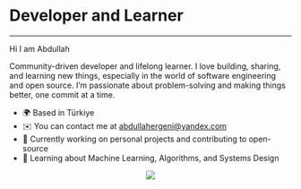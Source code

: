 # Developer and Learner
------------------------

Hi I am Abdullah

Community-driven developer and lifelong learner. I love building, sharing, and learning new things, especially in the world of software engineering and open source. I’m passionate about problem-solving and making things better, one commit at a time.

* 🌍  Based in Türkiye
* ✉️  You can contact me at [abdullahergeni@yandex.com](mailto:abdullahergeni@yandex.com)
* 🚀  Currently working on personal projects and contributing to open-source
* 🧠  Learning about Machine Learning, Algorithms, and Systems Design

<div align="center">
    <a href="https://github.com/anuraghazra/github-readme-stats">
        <img src="https://github-readme-stats.vercel.app/api/top-langs/?username=aergen29&layout=donut&langs_count=7&border_color=61dafb&hide_border=true&bg_color=20232a&title_color=61dafb&text_color=ffffff" />
    </a>
</div>
